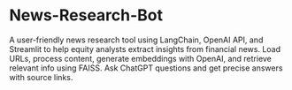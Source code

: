 # News-Research-Bot
A user-friendly news research tool using LangChain, OpenAI API, and Streamlit to help equity analysts extract insights from financial news. Load URLs, process content, generate embeddings with OpenAI, and retrieve relevant info using FAISS. Ask ChatGPT questions and get precise answers with source links.
